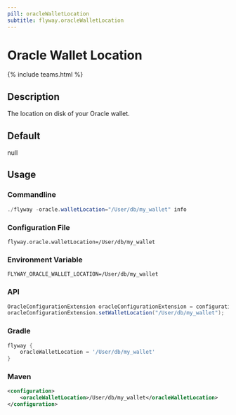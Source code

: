 ```yaml
---
pill: oracleWalletLocation
subtitle: flyway.oracleWalletLocation
---
```


# Oracle Wallet Location
{% include teams.html %}

## Description
The location on disk of your Oracle wallet.

## Default
null

## Usage

### Commandline
```powershell
./flyway -oracle.walletLocation="/User/db/my_wallet" info
```

### Configuration File
```properties
flyway.oracle.walletLocation=/User/db/my_wallet
```

### Environment Variable
```properties
FLYWAY_ORACLE_WALLET_LOCATION=/User/db/my_wallet
```

### API
```java
OracleConfigurationExtension oracleConfigurationExtension = configuration.getPluginRegister().getPlugin(OracleConfigurationExtension.class);
oracleConfigurationExtension.setWalletLocation("/User/db/my_wallet");
```

### Gradle
```groovy
flyway {
    oracleWalletLocation = '/User/db/my_wallet'
}
```

### Maven
```xml
<configuration>
    <oracleWalletLocation>/User/db/my_wallet</oracleWalletLocation>
</configuration>
```
